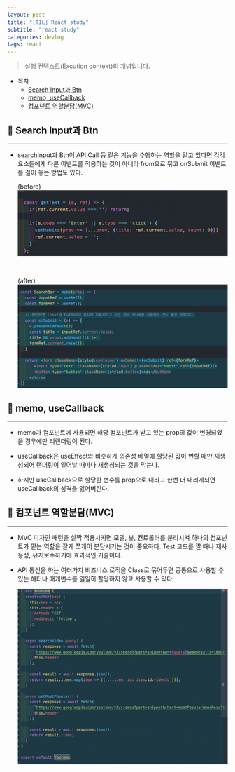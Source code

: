 ```yaml
---
layout: post
title: "[TIL] React study"
subtitle: "react study"
categories: devlog
tags: react
---
```


> 실행 컨텍스트(Excution context)의 개념입니다.

<!--more-->

- 목차
  - [Search Input과 Btn](#-1-search-input과-btn)
  - [memo, useCallback](#-2-memo-usecallback)
  - [컴포넌트 역할분담(MVC)](#-컴포넌트-역할분담mvc)

## 📌 Search Input과 Btn

---

- searchInput과 Btn이 API Call 등 같은 기능을 수행하는 역할을 맡고 있다면 각각 요소들에게 다른 이벤트를 적용하는 것이 아니라 from으로 묶고 onSubmit 이벤트를 걸어 놓는 방법도 있다.

  (before)
  <img src="/assets/img/react/2022-02-13-2.png" width="500px">

  <br />

  (after)
  <img src="/assets/img/react/2022-02-13-1.png" width="500px">

## 📌 memo, useCallback

---

- memo가 컴포넌트에 사용되면 해당 컴포넌트가 받고 있는 prop의 값이 변경되었을 경우에만 리랜더링이 된다.

- useCallback은 useEffect와 비슷하게 의존성 배열에 할당된 값이 변할 때만 재생성되어 랜더링이 일어날 때마다 재생성되는 것을 막는다.
- 하지만 useCallback으로 할당한 변수를 prop으로 내리고 한번 더 내리게되면 useCallback의 성격을 잃어버린다.

## 📌 컴포넌트 역할분담(MVC)

---

- MVC 디자인 패턴을 살짝 적용시키면 모델, 뷰, 컨트롤러를 분리시켜 하나의 컴포넌트가 맡는 역할을 잘게 쪼개어 분담시키는 것이 중요하다. Test 코드를 짤 때나 재사용성, 유지보수하기에 효과적인 기술이다.

- API 통신을 하는 여러가지 비즈니스 로직을 Class로 묶어두면 공통으로 사용할 수 있는 헤더나 매개변수를 일일히 할당하지 않고 사용할 수 있다.

  <img src="/assets/img/react/2022-02-13-3.png" width="500px">
